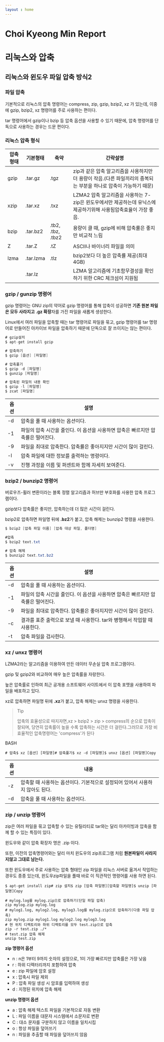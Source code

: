 ```yaml
---
layout : home
---
```


# Choi Kyeong Min Report
# 리눅스와 압축

## **리눅스와 윈도우 파일 압축 방식2**
### **파일 압축**

기본적으로 리눅스의 압축 명령어는 compress, zip, gzip, bzip2, xz 가 있는데, 이중에 gzip, bzip2, xz 명령어를 주로 사용하는 편이다.

tar 명령어에서 gzip이나 bzip 등 압축 옵션을 사용할 수 있기 때문에, 압축 명령어를 단독으로 사용하는 경우는 드문 편이다.

### **리눅스 압축 형식**

| 압축형태 | 기본형태 | 축약 | 간략설명 |
| --- | --- | --- | --- |
| gzip | .tar.gz | .tgz | zip과 같은 압축 알고리즘을 사용하지만 더 용량이 작음.(다른 파일끼리의 중복되는 부분을 하나로 압축이 가능하기 때문) |
| xzip | .tar.xz | .txz | LZMA2 압축 알고리즘을 사용하는 7-zip은 윈도우에서만 제공하는데 유닉스에 제공하기위해 사용됨압축효율이 가장 좋음. |
| bzip | .tar.bz2 | .tb2, .tbz, .tbz2 | 용량이 클 때, gzip에 비해 압축률은 좋지만 비교적 느림 |
| Z | .tar.Z | .tZ | ASCII나 바이너리 파일을 의미 |
| lzma | .tar.lzma | .tlz | bzip2보다 더 높은 압축률 제공(최대 4GB) |
|  | .tar.lz |  | LZMA 알고리즘에 기초함무결성을 확인하기 위한 CRC 체크섬이 지원됨 |

### **gzip / gunzip 명령어**

gzip 명령어는 GNU zip의 약어로 gzip 명령어를 통해 압축이 성공하면 **기존 원본 파일은 모두 사라지고** **.gz 확장**자를 가진 파일을 새롭게 생성한다.

Linux에서 여러 파일을 압축할 때는 tar 명령어로 파일을 묶고, gzip 명령어를 tar 명령어로 만들어진 아카이브 파일을 압축하기 때문에 단독으로 잘 쓰이지는 않는 편이다.

```java
# gzip설치
$ apt-get install gzip 

# 압축하기
$ gzip [옵션] [파일명] 

# 압축풀기
$ gzip -d [파일명]
$ gunzip [파일명] 

# 압축된 파일의 내용 확인
$ gzip -l [파일명]
$ zcat [파일명]
```

| 옵션 | 설명 |
| --- | --- |
| -d | 압축을 풀 때 사용하는 옵션이다. |
| -1 | 파일의 압축 시간을 줄인다. 이 옵션을 사용하면 압축은 빠르지만 압축률은 떨어진다. |
| -9 | 파일을 최대로 압축한다. 압축률은 좋아지지만 시간이 많이 걸린다. |
| -l | 압축 파일에 대한 정보를 출력하는 명령이다. |
| -v | 진행 과정을 이름 및 퍼센트와 함께 자세히 보여준다. |

### **bzip2 / bunzip2 명령어**

버로우즈-휠러 변환이라는 블록 정렬 알고리즘과 허브만 부호화를 사용한 압축 프로그램이다.

gzip보다 압축률은 좋지만, 압축하는데 더 많은 시간이 걸린다.

bzip2로 압축하면 파일명 뒤에 **.bz2**가 붙고, 압축 해제는 bunzip2 명령을 사용한다.

```java
$ bzip2 [압축 파일 이름] [압축 대상 파일, 폴더명]

#압축
$ bzip2 text.txt

# 압축 해제
$ bunzip2 text.txt.bz2
```

| 옵션 | 설명 |
| --- | --- |
| -d | 압축을 풀 때 사용하는 옵션이다. |
| -1 | 파일의 압축 시간을 줄인다. 이 옵션을 사용하면 압축은 빠르지만 압축률은 떨어진다. |
| -9 | 파일을 최대로 압축한다. 압축률은 좋아지지만 시간이 많이 걸린다. |
| -c | 결과를 표준 출력으로 보낼 때 사용한다. tar와 병행해서 작업할 때 사용한다. |
| -t | 압축 파일을 검사한다. |

### **xz / unxz 명령어**

LZMA2라는 알고리즘을 이용하여 만든 데이터 무손실 압축 프로그램이다.

gzip 및 gzip2와 비교하여 매우 높은 압축률을 자랑한다.

높은 압축률로 인하여 최근 공개용 소프트웨어 사이트에서 이 압축 포맷을 사용하여 파일을 배포하고 있다.

xz로 압축하면 파일명 뒤에 **.xz**가 붙고, 압축 해제는 unxz 명령을 사용한다.

> Tip
> 
> 
> 압축의 효율성으로 따지자면,xz > bzip2 > zip > compress의 순으로 압축이 잘되며, 당연히 압축률이 높을 수록 압축하는 시간은 더 걸린다.그러므로 가장 비효율적인 압축명령어는 'compress'가 된다
> 

BASH

```
# 압축$ xz [옵션] [파일명]# 압축풀기$ xz -d [파일명]$ unxz [옵션] [파일명]Copy
```

| 옵션 | 내용 |
| --- | --- |
| -z | 압축할 때 사용하는 옵션이다. 기본적으로 설정되어 있어서 사용하지 않아도 된다. |
| -d | 압축을 풀 때 사용하는 옵션이다. |

### **zip / unzip 명령어**

zip은 여러 파일을 묶고 압축할 수 있는 유틸리티로 tar와는 달리 아카이빙과 압축을 함께 할 수 있는 특징이 있다.

윈도우와 같이 압축 확장자 명은 .zip 이다.

또한, 이전의 압축명령어와는 달리 마치 윈도우의 zip프로그램 처럼 **원본파일이 사라지지않고 그대로 남는다.**

또한 윈도우에서 주로 사용하는 압축 형태인 zip 파일을 리눅스 서버로 옮겨서 작업하는 경우도 종종 있는데, 윈도우zip파일을 풀때 바로 이 직관적인 명령어를 사용 하면 된다.

```
$ apt-get install zip# zip 설치$ zip [압축 파일명][압축할 파일명]$ unzip [파일명]Copy
```

```
# mylog.log를 mylog.zip으로 압축하기(단일 파일 압축)
zip mylog.zip mylog.log
# mylog1.log, mylog2.log, mylog3.log를 mylog.zip으로 압축하기(다중 파일 압축)
zip mylog.zip mylog1.log mylog2.log mylog3.log
# 현 위치 디렉토리와 하위 디렉토리를 모두 test.zip으로 압축
zip -r test.zip ./*
# test.zip 압축 해제
unzip test.zip
```

**zip 명령어 옵션**

- n : n은 1부터 9까지 숫자의 설정으로, 1이 가장 빠르지만 압축률은 가장 낮음
- r : 하위 디렉터리까지 포함하여 압축
- e : zip 파일에 암호 설정
- x : 압축시 파일 제외
- P : 압축 파일 생성 시 암호를 입력하여 생성
- d : 지정된 위치에 압축 해제

**unzip 명령어 옵션**

- a : 압축 해제 텍스트 파일을 기본적으로 자동 변환
- L : 파일 이름을 대문자 시스템에서 소문자로 변환
- C : 대소 문자를 구분하지 않고 이름을 일치시킴
- o : 항상 파일을 덮어쓰기
- n : 파일을 추출할 때 파일을 덮어쓰지 않음